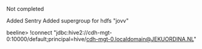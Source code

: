 Not completed

Added Sentry
Added supergroup for hdfs "jovv"

beeline> !connect "jdbc:hive2://cdh-mgt-0:10000/default;principal=hive/cdh-mgt-0.localdomain@JEKUORDINA.NL"
